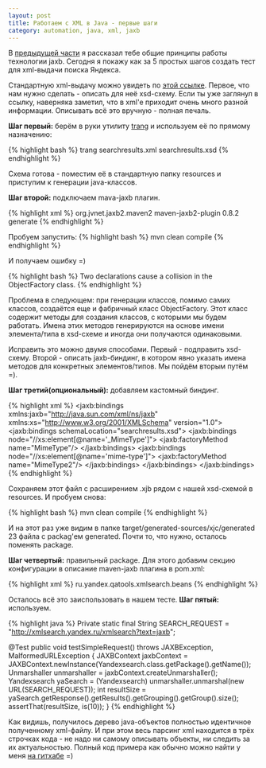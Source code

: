 ```yaml
---
layout: post
title: Работаем с XML в Java - первые шаги
category: automation, java, xml, jaxb
---
```


В [предыдущей части](http://artkoshelev.github.io/posts/jaxb-part-1) я рассказал тебе общие принципы работы технологии jaxb. Сегодня я покажу как за 5 простых шагов создать тест для xml-выдачи поиска Яндекса.

Стандартную xml-выдачу можно увидеть по [этой ссылке](http://xmlsearch.yandex.ru/xmlsearch?text=jaxb). Первое, что нам нужно сделать - описать для неё xsd-схему. Если ты уже заглянул в ссылку, наверняка заметил, что в xml'e приходит очень много разной информации. Описывать всё это вручную - полная печаль. 

<b>Шаг первый:</b> берём в руки утилиту [trang](http://www.thaiopensource.com/relaxng/trang.html) и используем её по прямому назначению:

{% highlight bash %}
trang searchresults.xml searchresults.xsd
{% endhighlight %}

Схема готова - поместим её в стандартную папку resources и приступим к генерации java-классов. 

<b>Шаг второй:</b> подключаем mava-jaxb плагин.

{% highlight xml %}
	<build>
		<plugins>
			<plugin>
				<groupId>org.jvnet.jaxb2.maven2</groupId>
				<artifactId>maven-jaxb2-plugin</artifactId>
				<version>0.8.2</version>
				<executions>
					<execution>
						<goals>
							<goal>generate</goal>
						</goals>
					</execution>
				</executions>
			</plugin>
		</plugins>
	</build>
{% endhighlight %}

Пробуем запустить:
{% highlight bash %}
mvn clean compile
{% endhighlight %}

И получаем ошибку =)

{% highlight bash %}
Two declarations cause a collision in the ObjectFactory class.
{% endhighlight %}

Проблема в следующем: при генерации классов, помимо самих классов, создаётся еще и фабричный класс ObjectFactory. Этот класс содержит методы для создания классов, с которыми мы будем работать. Имена этих методов генерируются на основе имени элемента/типа в xsd-схеме и иногда они получаются одинаковыми.

Исправить это можно двумя способами. Первый - подправить xsd-схему. Второй - описать jaxb-биндинг, в котором явно указать имена методов для конкретных элементов/типов. Мы пойдём вторым путём =).

<b>Шаг третий(опциональный):</b> добавляем кастомный биндинг.

{% highlight xml %}
<jaxb:bindings xmlns:jaxb="http://java.sun.com/xml/ns/jaxb"
  xmlns:xs="http://www.w3.org/2001/XMLSchema"
  version="1.0">
  <jaxb:bindings schemaLocation="searchresults.xsd">
    <jaxb:bindings node="//xs:element[@name='_MimeType']">
      <jaxb:factoryMethod name="MimeType"/>
    </jaxb:bindings>
    <jaxb:bindings node="//xs:element[@name='mime-type']">
      <jaxb:factoryMethod name="MimeType2"/>
    </jaxb:bindings>
  </jaxb:bindings>
</jaxb:bindings>
{% endhighlight %}

Сохраняем этот файл с расширением .xjb рядом с нашей xsd-схемой в resources. И пробуем снова:

{% highlight bash %}
mvn clean compile
{% endhighlight %}

И на этот раз уже видим в папке target/generated-sources/xjc/generated 23 файла с packag'ем generated. Почти то, что нужно, осталось поменять package. 

<b>Шаг четвертый:</b> правильный package. Для этого добавим секцию конфигурации в описание maven-jaxb плагина в pom.xml:

{% highlight xml %}
<configuration>
	<generatePackage>ru.yandex.qatools.xmlsearch.beans</generatePackage>
</configuration>
{% endhighlight %}

Осталось всё это заиспользовать в нашем тесте. <b>Шаг пятый:</b> используем.

{% highlight java %}
Private static final String SEARCH_REQUEST = "http://xmlsearch.yandex.ru/xmlsearch?text=jaxb";

@Test
public void testSimpleRequest() throws JAXBException, MalformedURLException {
	JAXBContext jaxbContext = JAXBContext.newInstance(Yandexsearch.class.getPackage().getName());
	Unmarshaller unmarshaller = jaxbContext.createUnmarshaller();
	Yandexsearch yaSearch = (Yandexsearch) unmarshaller.unmarshal(new URL(SEARCH_REQUEST));
	int resultSize = yaSearch.getResponse().getResults().getGrouping().getGroup().size();
	assertThat(resultSize, is(10));
}
{% endhighlight %}

Как видишь, получилось дерево java-объектов полностью идентичное полученному xml-файлу. И при этом весь парсинг xml находится в трёх строчках кода - не надо ни самому описывать объекты, ни следить за их актуальностью. Полный код примера как обычно можно найти у меня [на гитхабе](https://github.com/artkoshelev/jaxb-samples/tree/jaxb-part-2) =)